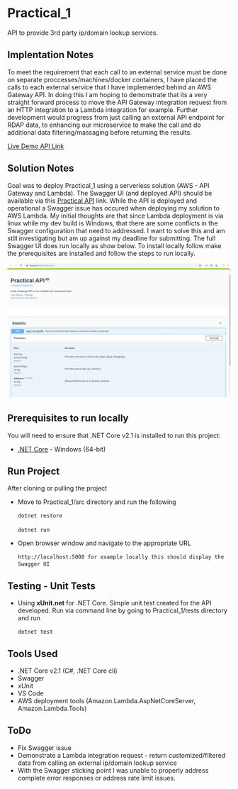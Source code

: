 # Practical_1
API to provide 3rd party ip/domain lookup services. 

## Implentation Notes
To meet the requirement that each call to an external service must be done on separate proccesses/machines/docker containers, I have placed the calls to each external service that I have implemented behind an AWS Gateway API. In doing this I am hoping to demonstrate that its a very straight forward process to move the API Gateway integration request from an HTTP integration to a Lambda integration for example. Further development would progress from just calling an external API endpoint for RDAP data, to enhancing our microservice to make the call and do additional data filtering/massaging before returning the results. 

[Live Demo API Link](https://o9i6moqr2f.execute-api.us-west-2.amazonaws.com/dev/api/siteinfo?searchtype=ip&address=34.218.122.214)

## Solution Notes
Goal was to deploy Practical_1 using a serverless solution (AWS - API Gateway and Lambda). The Swagger UI (and deployed API) should be available via this [Practical API](https://o9i6moqr2f.execute-api.us-west-2.amazonaws.com/dev/index.html) link. While the API is deployed and operational a Swagger issue has occured when deploying my solution to AWS Lambda. My initial thoughts are that since Lambda deployment is via linux while my dev build is Windows, that there are some conflicts in the Swagger configuration that need to addressed. I want to solve this and am still investigating but am up against my deadline for submitting. The full Swagger UI does run locally as show below. To install locally follow make the prerequisites are installed and follow the steps to run locally.

![Swagger UI for Practical_1](src/images/Swagger_local.JPG)

## Prerequisites to run locally
You will need to ensure that .NET Core v2.1 is installed to run this project:
* [.NET Core](https://dotnet.microsoft.com/download/thank-you/dotnet-sdk-2.1.505-windows-x64-installer) - Windows (64-bit) 

## Run Project
After cloning or pulling the project 
* Move to Practical_1/src directory and run the following

      dotnet restore
      
      dotnet run
      
* Open browser window and navigate to the appropriate URL

      http://localhost:5000 for example locally this should display the Swagger UI
      
## Testing - Unit Tests
* Using **xUnit.net** for .NET Core. Simple unit test created for the API developed. Run via command line by going to Practical_1/tests directory and run

      dotnet test

## Tools Used
* .NET Core v2.1 (C#, .NET Core cli)
* Swagger
* xUnit
* VS Code
* AWS deployment tools (Amazon.Lambda.AspNetCoreServer, Amazon.Lambda.Tools)

## ToDo 
* Fix Swagger issue
* Demonstrate a Lambda integration request - return customized/filtered data from calling an external ip/domain lookup service
* With the Swagger sticking point I was unable to properly address complete error responses or address rate limit issues.



